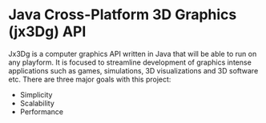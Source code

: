 # Java Cross-Platform 3D Graphics (jx3Dg) API
Jx3Dg is a computer graphics API written in Java that will be able to run on any playform. It is focused to streamline development of graphics intense applications such as games, simulations, 3D visualizations and 3D software etc. There are three major goals with this project:
* Simplicity
* Scalability
* Performance
